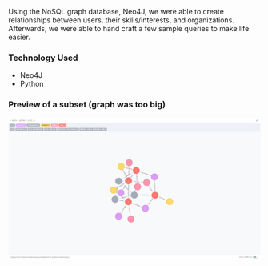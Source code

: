 Using the NoSQL graph database, Neo4J, we were able to create relationships between users, their skills/interests, and organizations.
Afterwards, we were able to hand craft a few sample queries to make life easier.

### Technology Used
- Neo4J
- Python

### Preview of a subset (graph was too big)
![alt text](OurGraph.png)
